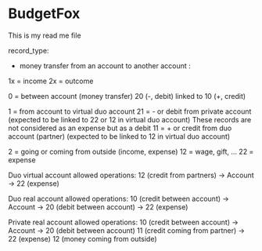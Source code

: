 BudgetFox
=========

This is my read me file

record_type:
- money transfer from an account to another account :

1x = income
2x = outcome

0 = between account (money transfer)
    20 (-, debit) linked to 10 (+, credit)

1 = from account to virtual duo account
    21 = - or debit from private account (expected to be linked to 22 or 12 in virtual duo account)
        These records are not considered as an expense but as a debit
    11 = + or credit from duo account (partner)
        (expected to be linked to 12 in virtual duo account)

2 = going or coming from outside (income, expense)
    12 = wage, gift, ...
    22 = expense

Duo virtual account allowed operations:
12 (credit from partners) -> Account -> 22 (expense)

Duo real account allowed operations:
10 (credit between account) -> Account -> 20 (debit between account)
                                       -> 22 (expense)

Private real account allowed operations:
10 (credit between account)     -> Account -> 20 (debit between account)
11 (credit coming from partner)            -> 22 (expense)
12 (money coming from outside)